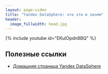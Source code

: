 ```yaml
---
layout: page-video
title: "Yandex DataSphere: что это и зачем"
header:
  image_fullwidth: head.jpg
---
```


{% include youtube id="EKulOpdn8BQ" %}

## Полезные ссылки

* [Домашняя страница Yandex DataSphere](http://datasphere.yandex.ru)
